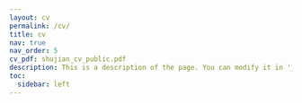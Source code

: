 ```yaml
---
layout: cv
permalink: /cv/
title: cv
nav: true
nav_order: 5
cv_pdf: shujian_cv_public.pdf
description: This is a description of the page. You can modify it in '_pages/cv.md'. You can also change or remove the top pdf download button.
toc:
  sidebar: left
---
```

